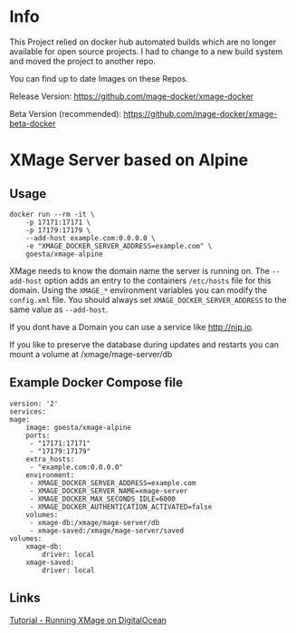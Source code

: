 # Info

This Project relied on docker hub automated builds which are no longer available for open source projects. I had to change to a new build system and moved the project to another repo.

You can find up to date Images on these Repos.

Release Version:
https://github.com/mage-docker/xmage-docker

Beta Version (recommended):
https://github.com/mage-docker/xmage-beta-docker


# XMage Server based on Alpine

## Usage
    docker run --rm -it \
        -p 17171:17171 \
        -p 17179:17179 \
        --add-host example.com:0.0.0.0 \
        -e "XMAGE_DOCKER_SERVER_ADDRESS=example.com" \
        goesta/xmage-alpine


XMage needs to know the domain name the server is running on. The `--add-host` option adds an entry to the containers `/etc/hosts` file for this domain. 
Using the `XMAGE_*` environment variables you can modify the `config.xml` file.
You should always set `XMAGE_DOCKER_SERVER_ADDRESS` to the same value as `--add-host`.

If you dont have a Domain you can use a service like http://nip.io.

If you like to preserve the database during updates and restarts you can mount a volume at /xmage/mage-server/db


## Example Docker Compose file

    version: '2'
    services:
    mage:
        image: goesta/xmage-alpine
        ports:
         - "17171:17171"
         - "17179:17179"
        extra_hosts:
         - "example.com:0.0.0.0"
        environment:
         - XMAGE_DOCKER_SERVER_ADDRESS=example.com
         - XMAGE_DOCKER_SERVER_NAME=xmage-server
         - XMAGE_DOCKER_MAX_SECONDS_IDLE=6000
         - XMAGE_DOCKER_AUTHENTICATION_ACTIVATED=false
        volumes:
         - xmage-db:/xmage/mage-server/db
         - xmage-saved:/xmage/mage-server/saved
    volumes:
        xmage-db:
            driver: local
        xmage-saved:
            driver: local

## Links

[Tutorial - Running XMage on DigitalOcean](https://github.com/goesta/docker-xmage-alpine/wiki/DigitalOcean-Tutorial)
